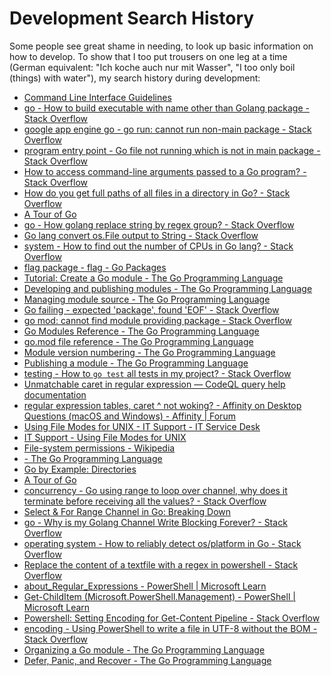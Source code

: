 # Development Search History

Some people see great shame in needing, to look up basic information on how to
develop.
To show that I too put trousers on one leg at a time (German equivalent: "Ich
koche auch nur mit Wasser", "I too only boil (things) with water"), my search
history during development:

- [Command Line Interface Guidelines](https://clig.dev/)
- [go - How to build executable with name other than Golang package - Stack Overflow](https://stackoverflow.com/questions/42706246)
- [google app engine go - go run: cannot run non-main package - Stack Overflow](https://stackoverflow.com/questions/23870801)
- [program entry point - Go file not running which is not in main package - Stack Overflow](https://stackoverflow.com/questions/72045950)
- [How to access command-line arguments passed to a Go program? - Stack Overflow](https://stackoverflow.com/questions/2707434)
- [How do you get full paths of all files in a directory in Go? - Stack Overflow](https://stackoverflow.com/questions/45941821)
- [A Tour of Go](https://go.dev/tour/concurrency/2)
- [go - How golang replace string by regex group? - Stack Overflow](https://stackoverflow.com/questions/43586091)
- [Go lang convert os.File output to String - Stack Overflow](https://stackoverflow.com/questions/48596338)
- [system - How to find out the number of CPUs in Go lang? - Stack Overflow](https://stackoverflow.com/questions/24073697)
- [flag package - flag - Go Packages](https://pkg.go.dev/flag)
- [Tutorial: Create a Go module - The Go Programming Language](https://go.dev/doc/tutorial/create-module)
- [Developing and publishing modules - The Go Programming Language](https://go.dev/doc/modules/developing)
- [Managing module source - The Go Programming Language](https://go.dev/doc/modules/managing-source)
- [Go failing - expected 'package', found 'EOF' - Stack Overflow](https://stackoverflow.com/questions/31110191)
- [go mod: cannot find module providing package - Stack Overflow](https://stackoverflow.com/questions/55631569)
- [Go Modules Reference - The Go Programming Language](https://go.dev/ref/mod)
- [go.mod file reference - The Go Programming Language](https://go.dev/doc/modules/gomod-ref)
- [Module version numbering - The Go Programming Language](https://go.dev/doc/modules/version-numbers)
- [Publishing a module - The Go Programming Language](https://go.dev/doc/modules/publishing)
- [testing - How to `go test` all tests in my project? - Stack Overflow](https://stackoverflow.com/questions/16353016)
- [Unmatchable caret in regular expression — CodeQL query help documentation](https://codeql.github.com/codeql-query-help/python/py-regex-unmatchable-caret/)
- [regular expression tables, caret ^ not woking? - Affinity on Desktop Questions (macOS and Windows) - Affinity | Forum](https://forum.affinity.serif.com/index.php?/topic/202156-regular-expression-tables-caret-not-woking/)
- [Using File Modes for UNIX - IT Support - IT Service Desk](https://itsupport.umd.edu/itsupport/?id=kb_article_view&sysparm_article=KB0010307)
- [IT Support - Using File Modes for UNIX](https://itsupport.umd.edu/itsupport?id=kb_article_view&sysparm_article=KB0010307)
- [File-system permissions - Wikipedia](https://en.wikipedia.org/wiki/File-system_permissions)
- [- The Go Programming Language](https://go.dev/src/os/types.go?s=2650:2683)
- [Go by Example: Directories](https://gobyexample.com/directories)
- [A Tour of Go](https://go.dev/tour/concurrency/4)
- [concurrency - Go using range to loop over channel, why does it terminate before receiving all the values? - Stack Overflow](https://stackoverflow.com/questions/77941270)
- [Select & For Range Channel in Go: Breaking Down](https://blog.devtrovert.com/p/select-and-for-range-channel-i-bet)
- [go - Why is my Golang Channel Write Blocking Forever? - Stack Overflow](https://stackoverflow.com/questions/37439776)
- [operating system - How to reliably detect os/platform in Go - Stack Overflow](https://stackoverflow.com/questions/19847594)
- [Replace the content of a textfile with a regex in powershell - Stack Overflow](https://stackoverflow.com/questions/16250258)
- [about_Regular_Expressions - PowerShell | Microsoft Learn](https://learn.microsoft.com/en-us/powershell/module/microsoft.powershell.core/about/about_regular_expressions)
- [Get-ChildItem (Microsoft.PowerShell.Management) - PowerShell | Microsoft Learn](https://learn.microsoft.com/en-us/powershell/module/microsoft.powershell.management/get-childitem)
- [Powershell: Setting Encoding for Get-Content Pipeline - Stack Overflow](https://stackoverflow.com/questions/76482)
- [encoding - Using PowerShell to write a file in UTF-8 without the BOM - Stack Overflow](https://stackoverflow.com/questions/5596982)
- [Organizing a Go module - The Go Programming Language](https://go.dev/doc/modules/layout)
- [Defer, Panic, and Recover - The Go Programming Language](https://go.dev/blog/defer-panic-and-recover)
